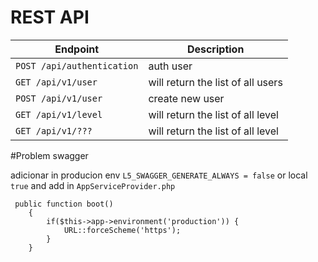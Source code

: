REST API
========

Endpoint | Description
--- | ---
`POST /api/authentication` | auth user
`GET /api/v1/user` | will return the list of all users
`POST /api/v1/user` | create new user
`GET /api/v1/level` | will return the list of all level
`GET /api/v1/???` | will return the list of all level


#Problem swagger

adicionar in producion env `L5_SWAGGER_GENERATE_ALWAYS = false` or local  `true`
and add in `AppServiceProvider.php`
```
 public function boot()
    {
        if($this->app->environment('production')) {
            URL::forceScheme('https');
        }
    }
 ```